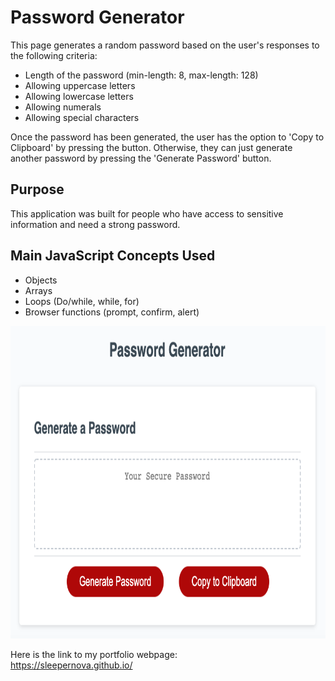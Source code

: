# Password Generator
This page generates a random password based on the user's responses to the following criteria: 
- Length of the password (min-length: 8, max-length: 128)
- Allowing uppercase letters
- Allowing lowercase letters
- Allowing numerals
- Allowing special characters 

Once the password has been generated, the user has the option to 'Copy to Clipboard' by pressing the button.
Otherwise, they can just generate another password by pressing the 'Generate Password' button.

## Purpose
This application was built for people who have access to sensitive information and need a strong password. 

## Main JavaScript Concepts Used 
- Objects
- Arrays
- Loops (Do/while, while, for)
- Browser functions (prompt, confirm, alert)

<img src="image/Password_Generator.png" width="840px" height="500px">

Here is the link to my portfolio webpage: \
https://sleepernova.github.io/ 